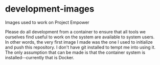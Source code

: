 # development-images
Images used to work on Project Empower

Please do all development from a container to ensure that all tools we ourselves find useful to work on the system are available to system users.  In other words, the very first image I made was the one I used to initialize and push this repository.  I don't have git installed to tempt me into using it.  The only assumption that can be made is that the container system is installed--currently that is Docker.
